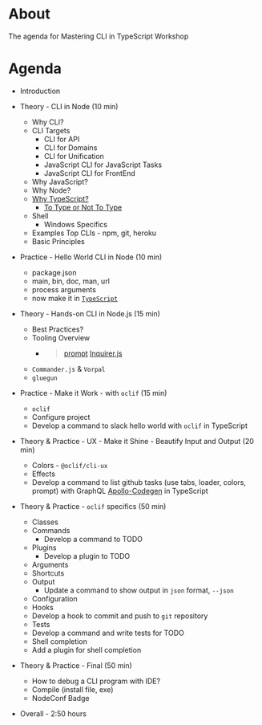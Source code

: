 # About

The agenda for Mastering CLI in TypeScript Workshop

# Agenda

- Introduction
  
- Theory - CLI in Node (10 min)
  - Why CLI?
  - CLI Targets
    - CLI for API
    - CLI for Domains
    - CLI for Unification
    - JavaScript CLI for JavaScript Tasks
    - JavaScript CLI for FrontEnd
  - Why JavaScript?
  - Why Node?
  - [Why TypeScript?](https://itnext.io/why-use-typescript-good-and-bad-reasons-ccd807b292fb)
    - [To Type or Not To Type](http://ttendency.cs.ucl.ac.uk/projects/type_study/documents/type_study.pdf)
  - Shell
    - Windows Specifics
  - Examples Top CLIs - npm, git, heroku
  - Basic Principles

- Practice - Hello World CLI in Node (10 min)
  - package.json
  - main, bin, doc, man, url
  - process arguments
  - now make it in [`TypeScript`](https://blog.risingstack.com/building-a-node-js-app-with-typescript-tutorial/)
  
- Theory - Hands-on CLI in Node.js (15 min)
  - Best Practices?
  - Tooling Overview 
    - > [prompt](https://www.npmjs.com/package/prompt)
      > [Inquirer.js](https://github.com/SBoudrias/Inquirer.js#documentation)
  - `Commander.js` & `Vorpal`
  - `gluegun`

- Practice - Make it Work - with `oclif` (15 min)
  - `oclif`
  - Configure project
  - Develop a command to slack hello world with `oclif` in TypeScript

- Theory & Practice - UX - Make it Shine - Beautify Input and Output (20 min)
  - Colors - `@oclif/cli-ux`
  - Effects
  - Develop a command to list github tasks (use tabs, loader, colors, prompt) with GraphQL [Apollo-Codegen](https://github.com/apollographql/apollo-codegen) in TypeScript

<!-- 16 September -->

- Theory & Practice - `oclif` specifics (50 min)
  - Classes
  - Commands
    - Develop a command to TODO
  - Plugins
    - Develop a plugin to TODO
  - Arguments
  - Shortcuts
  - Output
    - Update a command to show output in `json` format, `--json`
  - Configuration
  - Hooks
  - Develop a hook to commit and push to `git` repository
  - Tests
  - Develop a command and write tests for TODO
  - Shell completion
  - Add a plugin for shell completion

- Theory & Practice - Final (50 min)
  - How to debug a CLI program with IDE?
  - Compile (install file, exe)
  - NodeConf Badge

- Overall - 2:50 hours

<!-- 
- Other topics
  - Architecture 
-->